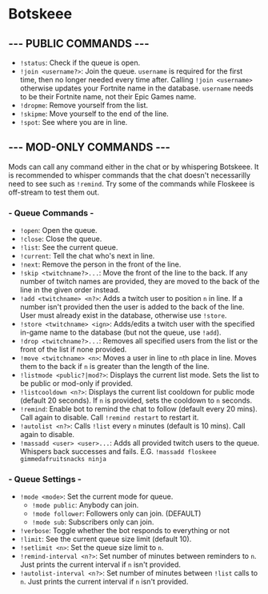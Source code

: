 # Botskeee
 
## --- PUBLIC COMMANDS ---
- `!status`: Check if the queue is open.
- `!join <username?>`: Join the queue. `username` is required for the first time, then no longer needed every time after. Calling `!join <username>` otherwise updates your Fortnite name in the database. `username` needs to be their Fortnite name, not their Epic Games name.
- `!dropme`: Remove yourself from the list.
- `!skipme`: Move yourself to the end of the line.
- `!spot`: See where you are in line.
 
## --- MOD-ONLY COMMANDS ---

Mods can call any command either in the chat or by whispering Botskeee. It is recommended to whisper commands that the chat doesn't necessarilly need to see such as `!remind`. Try some of the commands while Floskeee is off-stream to test them out.

### - Queue Commands -
- `!open`: Open the queue.
- `!close`: Close the queue.
- `!list`: See the current queue.
- `!current`: Tell the chat who's next in line.
- `!next`: Remove the person in the front of the line.
- `!skip <twitchname?>...`: Move the front of the line to the back. If any number of twitch names are provided, they are moved to the back of the line in the given order instead.
- `!add <twitchname> <n?>`: Adds a twitch user to position `n` in line. If a number isn't provided then the user is added to the back of the line. User must already exist in the database, otherwise use `!store`.
- `!store <twitchname> <ign>`: Adds/edits a twitch user with the specified in-game name to the database (but not the queue, use `!add`).
- `!drop <twitchname?>...`: Removes all specified users from the list or the front of the list if none provided.
- `!move <twitchname> <n>`: Moves a user in line to `n`th place in line. Moves them to the back if `n` is greater than the length of the line.
- `!listmode <public?|mod?>`: Displays the current list mode. Sets the list to be public or mod-only if provided. 
- `!listcooldown <n?>`: Displays the current list cooldown for public mode (default 20 seconds). If `n` is provided, sets the cooldown to `n` seconds.
- `!remind`: Enable bot to remind the chat to follow (default every 20 mins). Call again to disable. Call `!remind restart` to restart it.
- `!autolist <n?>`: Calls `!list` every `n` minutes (default is 10 mins). Call again to disable.
- `!massadd <user> <user>...`: Adds all provided twitch users to the queue. Whispers back successes and fails. E.G. `!massadd floskeee gimmedafruitsnacks ninja`
 
### - Queue Settings -
- `!mode <mode>`: Set the current mode for queue.
  - `!mode public`: Anybody can join.
  - `!mode follower`: Followers only can join. (DEFAULT)
  - `!mode sub`: Subscribers only can join.
- `!verbose`: Toggle whether the bot responds to everything or not
- `!limit`: See the current queue size limit (default 10).
- `!setlimit <n>`: Set the queue size limit to `n`.
- `!remind-interval <n?>`: Set number of minutes between reminders to `n`. Just prints the current interval if `n` isn't provided.
- `!autolist-interval <n?>`: Set number of minutes between `!list` calls to `n`. Just prints the current interval if `n` isn't provided.

